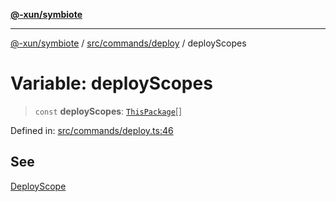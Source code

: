 [**@-xun/symbiote**](../../../../README.md)

***

[@-xun/symbiote](../../../../README.md) / [src/commands/deploy](../README.md) / deployScopes

# Variable: deployScopes

> `const` **deployScopes**: [`ThisPackage`](../../../configure/enumerations/ThisPackageGlobalScope.md#thispackage)[]

Defined in: [src/commands/deploy.ts:46](https://github.com/Xunnamius/symbiote/blob/5a6b8fdd6bad1753f065e8a0fabc20b629cd4120/src/commands/deploy.ts#L46)

## See

[DeployScope](../../../configure/enumerations/ThisPackageGlobalScope.md)
